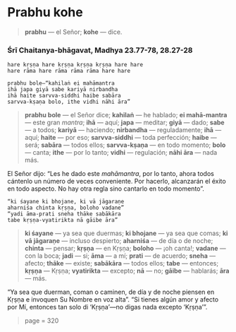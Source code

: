 # Prabhu kohe

> **prabhu** — el Señor; **kohe** — dice.

### Śrī Chaitanya-bhāgavat, Madhya 23.77-78, 28.27-28

    hare kṛṣṇa hare kṛṣṇa kṛṣṇa kṛṣṇa hare hare
    hare rāma hare rāma rāma rāma hare hare

    prabhu bole—“kahilaṅ ei mahāmantra
    ihā japa giyā sabe kariyā nirbandha
    ihā haite sarvva-siddhi haibe sabāra
    sarvva-kṣaṇa bolo, ithe vidhi nāhi āra”

> **prabhu bole** — el Señor dice; **kahilaṅ** — he hablado; **ei mahā-mantra** — este gran *mantra*; **ihā** — aquí; **japa** — meditar; **giyā** — dado; **sabe** — a todos; **kariyā** — haciendo; **nirbandha** — reguladamente; **ihā** — aquí; **haite** — por eso; **sarvva-siddhi** — toda perfección; **haibe** — será; **sabāra** — todos ellos; **sarvva-kṣaṇa** — en todo momento; **bolo** — canta; **ithe** — por lo tanto; **vidhi** — regulación; **nāhi āra** — nada más.

El Señor dijo: “Les he dado este *mahāmantra*, por lo tanto, ahora todos cántenlo un número de veces conveniente. Por hacerlo, alcanzarán el éxito en todo aspecto. No hay otra regla sino cantarlo en todo momento”.

    “ki śayane ki bhojane, ki vā jāgaraṇe
    aharniśa chinta kṛṣṇa, boloho vadane”
    “yadi āma-prati sneha thāke sabākāra
    tabe kṛṣṇa-vyatirikta nā gāibe āra”

> **ki śayane** — ya sea que duermas; **ki bhojane** — ya sea que comas; **ki vā jāgaraṇe** — incluso despierto; **aharniśa** — de día o de noche; **chinta** — pensar; **kṛṣṇa** — en Kṛṣṇa; **boloho** — ¡oh canta!; **vadane** — con la boca; **jadi** — si; **āma** — a mí; **prati** — de acuerdo; **sneha** — afecto; **thāke** — existe; **sabākāra** — todos ellos; **tabe** — entonces; **kṛṣṇa** — Kṛṣṇa; **vyatirikta** — excepto; **nā** — no; **gāibe** — hablarás; **āra** — más.

“Ya sea que duerman, coman o caminen, de día y de noche piensen en Kṛṣṇa e invoquen Su Nombre en voz alta”. “Si tienes algún amor y afecto por Mí, entonces tan solo di ‘Kṛṣṇa’—no digas nada excepto ‘Kṛṣṇa’”.


> page = 320
